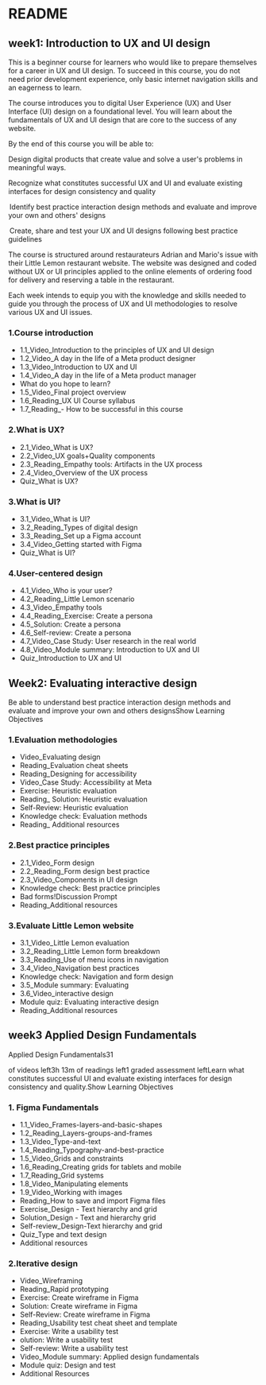 # README

## week1: Introduction to UX and UI design

This is a beginner course for learners who would like to prepare themselves for a career in UX and UI design. To succeed in this course, you do not need prior development experience, only basic internet navigation skills and an eagerness to learn. 

The course introduces you to digital User Experience (UX) and User Interface (UI) design on a foundational level. You will learn about the fundamentals of UX and UI design that are core to the success of any website.  

By the end of this course you will be able to: 

Design digital products that create value and solve a user's problems in meaningful ways. 

Recognize what constitutes successful UX and UI and evaluate existing interfaces for design consistency and quality

 Identify best practice interaction design methods and evaluate and improve your own and others' designs

 Create, share and test your UX and UI designs following best practice guidelines 

The course is structured around restaurateurs Adrian and Mario's issue with their Little Lemon restaurant website. The website was designed and coded without UX or UI principles applied to the online elements of ordering food for delivery and reserving a table in the restaurant.   

Each week intends to equip you with the knowledge and skills needed to guide you through the process of UX and UI methodologies to resolve various UX and UI issues. 

### 1.Course introduction

- 1.1_Video_Introduction to the principles of UX and UI design
- 1.2_Video_A day in the life of a Meta product designer
- 1.3_Video_Introduction to UX and UI
- 1.4_Video_A day in the life of a Meta product manager
- What do you hope to learn? 
- 1.5_Video_Final project overview
- 1.6_Reading_UX UI Course syllabus
- 1.7_Reading_- How to be successful in this course

### 2.What is UX?

- 2.1_Video_What is UX?
- 2.2_Video_UX goals+Quality components
- 2.3_Reading_Empathy tools: Artifacts in the UX process
- 2.4_Video_Overview of the UX process
- Quiz_What is UX?

### 3.What is UI?

- 3.1_Video_What is UI?
- 3.2_Reading_Types of digital design
- 3.3_Reading_Set up a Figma account
- 3.4_Video_Getting started with Figma
- Quiz_What is UI?

### 4.User-centered design

- 4.1_Video_Who is your user?
- 4.2_Reading_Little Lemon scenario
- 4.3_Video_Empathy tools
- 4.4_Reading_Exercise: Create a persona
- 4.5_Solution: Create a persona
- 4.6_Self-review: Create a persona
- 4.7_Video_Case Study: User research in the real world
- 4.8_Video_Module summary: Introduction to UX and UI
- Quiz_Introduction to UX and UI

## Week2: Evaluating interactive design

Be able to understand best practice interaction design methods and evaluate and improve your own and others designsShow Learning Objectives

### 1.Evaluation methodologies

- Video_Evaluating design 
- Reading_Evaluation cheat sheets
- Reading_Designing for accessibility
- Video_Case Study: Accessibility at Meta
- Exercise: Heuristic evaluation
- Reading_ Solution: Heuristic evaluation
- Self-Review:  Heuristic evaluation
- Knowledge check: Evaluation methods
- Reading_ Additional resources 


### 2.Best practice principles

- 2.1_Video_Form design  
- 2.2_Reading_Form design best practice
- 2.3_Video_Components in UI design
- Knowledge check: Best practice principles
- Bad forms!Discussion Prompt
- Reading_Additional resources 


### 3.Evaluate Little Lemon website

- 3.1_Video_Little Lemon evaluation
- 3.2_Reading_Little Lemon form breakdown
- 3.3_Reading_Use of menu icons in navigation 
- 3.4_Video_Navigation best practices  
- Knowledge check: Navigation and form design
- 3.5_Module summary: Evaluating 
- 3.6_Video_interactive design
- Module quiz: Evaluating interactive design
- Reading_Additional resources

## week3 Applied Design Fundamentals

Applied Design Fundamentals31 

 of videos left3h 13m of readings left1 graded assessment leftLearn what constitutes successful UI and evaluate existing interfaces for design consistency and quality.Show Learning Objectives

### 1. Figma Fundamentals

- 1.1_Video_Frames-layers-and-basic-shapes
- 1.2_Reading_Layers-groups-and-frames
- 1.3_Video_Type-and-text
- 1.4_Reading_Typography-and-best-practice
- 1.5_Video_Grids and constraints
- 1.6_Reading_Creating grids for tablets and mobile
- 1.7_Reading_Grid systems
- 1.8_Video_Manipulating elements
- 1.9_Video_Working with images
- Reading_How to save and import Figma files
- Exercise_Design - Text hierarchy and grid
- Solution_Design - Text and hierarchy grid
- Self-review_Design-Text hierarchy and grid
- Quiz_Type and text design
- Additional resources

### 2.Iterative design

- Video_Wireframing
- Reading_Rapid prototyping
- Exercise: Create wireframe in Figma
- Solution: Create wireframe in Figma
- Self-Review: Create wireframe in Figma
- Reading_Usability test cheat sheet and template
- Exercise: Write a usability test
- olution: Write a usability test
- Self-review: Write a usability test
- Video_Module summary: Applied design fundamentals
- Module quiz: Design and test
- Additional Resources

